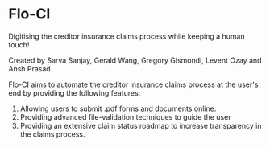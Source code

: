 # Flo-CI
Digitising the creditor insurance claims process while keeping a human touch!

Created by Sarva Sanjay, Gerald Wang, Gregory Gismondi, Levent Ozay and Ansh Prasad.

Flo-CI aims to automate the creditor insurance claims process at the user's end by providing the following features:
1. Allowing users to submit .pdf forms and documents online.
2. Providing advanced file-validation techniques to guide the user
3. Providing an extensive claim status roadmap to increase transparency in the claims process.
